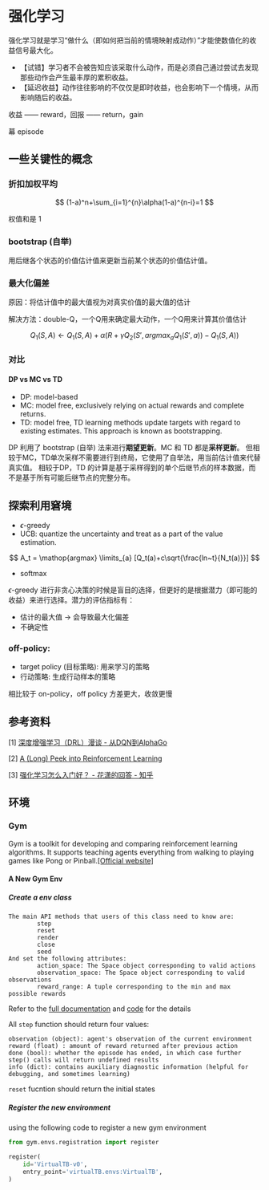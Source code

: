 # 强化学习

强化学习就是学习“做什么（即如何把当前的情境映射成动作）”才能使数值化的收益信号最大化。

* 【试错】学习者不会被告知应该采取什么动作，而是必须自己通过尝试去发现那些动作会产生最丰厚的累积收益。
* 【延迟收益】动作往往影响的不仅仅是即时收益，也会影响下一个情境，从而影响随后的收益。

收益 —— reward，回报 —— return，gain

幕 episode


## 一些关键性的概念

### 折扣加权平均

$$
(1-a)^n+\sum_{i=1}^{n}\alpha(1-a)^{n-i}=1
$$

权值和是 1

### bootstrap (自举)
用后继各个状态的价值估计值来更新当前某个状态的价值估计值。

### 最大化偏差

原因：将估计值中的最大值视为对真实价值的最大值的估计

解决方法：double-Q，一个Q用来确定最大动作，一个Q用来计算其价值估计

$$
Q_1(S,A) \leftarrow Q_1(S,A) + \alpha(R + \gamma Q_2(S',argmax_{a}Q_1(S',a))-Q_1(S,A))
$$

### 对比

#### DP vs MC vs TD
* DP: model-based
* MC: model free,  exclusively relying on actual rewards and complete returns. 
* TD: model free, TD learning methods update targets with regard to existing estimates. This approach is known as bootstrapping.

DP 利用了 bootstrap (自举) 法来进行**期望更新**。MC 和 TD 都是**采样更新**。
但相较于MC，TD单次采样不需要进行到终局，它使用了自举法，用当前估计值来代替真实值。
相较于DP，TD 的计算是基于采样得到的单个后继节点的样本数据，而不是基于所有可能后继节点的完整分布。 

## 探索利用窘境

* $\epsilon$-greedy
* UCB: quantize the uncertainty and treat as a part of the value estimation.

$$
A_t = \mathop{argmax} \limits_{a} [Q_t(a)+c\sqrt{\frac{ln~t}{N_t(a)}}]
$$

* softmax

$\epsilon$-greedy 进行非贪心决策的时候是盲目的选择，但更好的是根据潜力（即可能的收益）来进行选择。潜力的评估指标有：

* 估计的最大值 $\rightarrow$ 会导致最大化偏差
* 不确定性

### off-policy:

* target policy (目标策略): 用来学习的策略
* 行动策略: 生成行动样本的策略

相比较于 on-policy，off policy 方差更大，收敛更慢


## 参考资料
[1] [深度增强学习（DRL）漫谈 - 从DQN到AlphaGo](https://blog.csdn.net/jinzhuojun/article/details/52752561)

[2] [A (Long) Peek into Reinforcement Learning](https://lilianweng.github.io/lil-log/2018/02/19/a-long-peek-into-reinforcement-learning.html)

[3] [强化学习怎么入门好？ - 花潇的回答 - 知乎](https://www.zhihu.com/question/277325426/answer/780369865)

## 环境
### Gym
Gym is a toolkit for developing and comparing reinforcement learning algorithms. It supports teaching agents everything from walking to playing games like Pong or Pinball.[[Official website]](https://gym.openai.com/)

#### A New Gym Env
##### Create a env class
```text
The main API methods that users of this class need to know are:
        step
        reset
        render
        close
        seed
And set the following attributes:
        action_space: The Space object corresponding to valid actions
        observation_space: The Space object corresponding to valid observations
        reward_range: A tuple corresponding to the min and max possible rewards
```
Refer to the [full documentation](https://github.com/openai/gym/blob/master/docs/creating-environments.md) 
and [code](https://github.com/openai/gym/blob/master/gym/core.py) for the details

All `step` function should return four values:

```text
observation (object): agent's observation of the current environment
reward (float) : amount of reward returned after previous action
done (bool): whether the episode has ended, in which case further step() calls will return undefined results
info (dict): contains auxiliary diagnostic information (helpful for debugging, and sometimes learning)
```

`reset` fucntion should return the initial states


##### Register the new environment

using the following code to register a new gym environment
```python
from gym.envs.registration import register

register(
    id='VirtualTB-v0',
    entry_point='virtualTB.envs:VirtualTB',
)
```